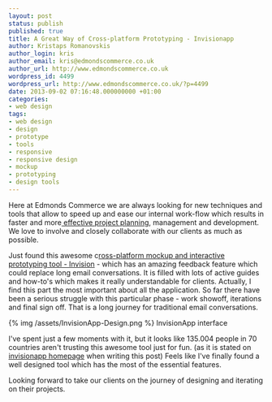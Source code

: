 ```yaml
---
layout: post
status: publish
published: true
title: A Great Way of Cross-platform Prototyping - Invisionapp
author: Kristaps Romanovskis
author_login: kris
author_email: kris@edmondscommerce.co.uk
author_url: http://www.edmondscommerce.co.uk
wordpress_id: 4499
wordpress_url: http://www.edmondscommerce.co.uk/?p=4499
date: 2013-09-02 07:16:48.000000000 +01:00
categories:
- web design
tags:
- web design
- design
- prototype
- tools
- responsive
- responsive design
- mockup
- prototyping
- design tools
---
```

Here at Edmonds Commerce we are always looking for new techniques and tools that allow to speed up and ease our internal work-flow which results in faster and more<a href="http://www.edmondscommerce.co.uk/web-project-management/guidelines-of-effective-web-project-workflow/" title="Guidelines of Effective Web Project Management" target="_blank"> effective project planning</a>, management and development. We love to involve and closely collaborate with our clients as much as possible. 

Just found this awesome c<a href=" http://www.invisionapp.com/" title="Invisionapp - cross platform prototyping tool" target="_blank">ross-platform mockup and interactive prototyping tool - Invision</a> - which has an amazing feedback feature which could replace long email conversations. It is filled with lots of  active guides and how-to's which makes it really understandable for clients. Actually, I find this part the most important about all the application. So far there have been a serious struggle with this particular phase - work showoff, iterations and final sign off. That is a long journey for traditional email conversations.

{% img  /assets/InvisionApp-Design.png %} InvisionApp interface

I've spent just a few moments with it, but it looks like 135.004 people in 70 countries aren't trusting this awesome tool just for fun. (as it is stated on <a href="http://www.invisionapp.com/" title="invisionapp homepage" target="_blank">invisionapp homepage</a> when writing this post) Feels like I've finally found a well designed tool which has the most of the essential features. 

Looking forward to take our clients on the journey of designing and iterating on their projects.
